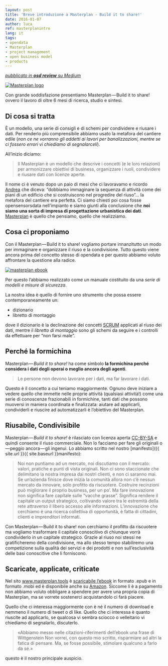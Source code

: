 ```yaml
---
layout: post
title: 'Breve introduzione a Masterplan - Build it to share!'
date: 2016-01-07
author: luca
ref: masterplanintro
lang: it
tags:
- opendata
- Masterplan
- project management
- open business model
- products
---
```


*[<i class="fa fa-medium" aria-hidden="true"></i> pubblicato in **osd review** su Medium ](https://medium.com/opensensorsdata-review/masterplan-aeb009ca8afd#.9df9jaskr)*


[![Masterplan logo](/assets/img/projectopendata_logo.png)](http://www.masterplan.tools)


Con grande soddisfazione presentiamo Masterplan — Build it to share! ovvero il lavoro di oltre 6 mesi di ricerca, studio e sintesi.

## Di cosa si tratta
È un modello, una serie di consigli e di schemi per condividere e riusare i dati. Per renderlo più comprensibile abbiamo usato la metafora del cantiere edile (*non ce ne vorranno gli addetti ai lavori per banalizzazioni, mentre se ci fossero errori vi chiediamo di segnalarceli*).

All’inizio diciamo:

> Il Masterplan è un modello che descrive i concetti (e le loro relazioni) per armonizzare obiettivi di business, organizzare i ruoli, condividere e riusare dati con licenze aperte.

Il nome ci è venuto dopo un paio di mesi che ci lavoravamo e ricordo [Andrea](https://twitter.com/raimondiand) che diceva: “dobbiamo immaginare la sequenza di attività come dei piani di un edificio che si costruiscono nel progredire del riuso”… la metafora del cantiere era perfetta.
Ci siamo chiesti poi cosa fosse opensensorsdata nell’impianto e siamo giunti alla conclusione che **noi siamo una sorta di impresa di progettazione urbanistica dei dati**. [Masterplan](https://it.wikipedia.org/wiki/Masterplan_%28urbanistica%29#Definizione) è quello che pensiamo, quello che realizziamo.

## Cosa ci proponiamo
Con il Masterplan — Build it to share! vogliamo portare innanzitutto un modo per immaginare e organizzare il riuso e la condivisione. Tutto questo viene ancora prima del concetto stesso di opendata e per questo abbiamo voluto affrontare la questione alla radice.

[![masterplan ebook](http://www.masterplan.tools/ebook/img_ebook/cover_icon.png)](http://www.masterplan.tools/#ebook)

Per questo l’abbiamo realizzato come un manuale costituito da una *serie di modelli e misure di sicurezza*.

La nostra idea è quello di fornire uno strumento che possa essere contemporaneamente un:

* dizionario
* libretto di montaggio

dove il dizionario è la declinazione dei concetti [SCRUM](https://it.wikipedia.org/wiki/Scrum_%28informatica%29) applicati al riuso dei dati, mentre il *libretto di montaggio* sono gli schemi da seguire e i controlli da effettuare per “non farsi male”.

## Perché la formichina
Masterplan — *Build it to share!* ha come simbolo **la formichina perché considera i dati degli operai o meglio ancora degli agenti**.

> Le persone non devono lavorare per i dati, ma far lavorare i dati.

Questo è il concetto a cui teniamo maggiormente. Ognuno deve iniziare a vedere quello che immette nelle proprie attività (qualsiasi attività!) come una serie di conoscenze frazionabili in formichine, tanti dati che possono muoversi in maniera coordinata e finalizzata: aiutare ad applicarli, condividerli e riuscire ad automatizzarli è l’obiettivo del Masterplan.

## Riusabile, Condivisibile
Masterplan — *Build it to share!* è rilasciato con licenza aperta [CC-BY-SA](http://creativecommons.org/licenses/by-sa/4.0/deed.it) e quindi consente il riuso commerciale.
Non lo facciamo per fare gli originali o — peggio ancora — gli ingenui. Lo abbiamo scritto nel nostro [manifesto]({{ site.url }}{{ site.baseurl }}manifesto):

> Noi non puntiamo ad un mercato, noi discutiamo con il mercato: valori, pratiche e punti di vista originali. Non ci sono staccionate che delimitano la nostra impresa dai nostri clienti, e non ci saranno mai. Se un’azienda finisce dove inizia la comunità allora non c’è nessun mercato da innovare, solo profitto da riscuotere. Costruire recinzioni può migliorare il proprio business, per un po’. Ma fare innovazione non significa fare capitale sulle “vacche grasse”. Significa rendere il capitale un output strategico, coltivando valore tra le estremità della rete attraverso il libero accesso alle informazioni. L’innovazione che cerchiamo è una ricerca collettiva di opportunità, è fatta di cittadini, clienti e imprenditori informati.

Con Masterplan — Build it to share! non cerchiamo il profitto da riscuotere ma vogliamo trasformare il capitale conoscitivo di chiunque vorrà condividerlo in un capitale strategico. Grazie al riuso noi stessi ne gratificheremo della condivisione, ma allo stesso tempo stabiliremo una competizione sulla qualità dei servizi e dei prodotti e non sull’esclusività delle basi conoscitive che li forniscono.

## Scaricate, applicate, criticate
Nel sito www.masterplan.tools è [scaricabile l’ebook](http://www.masterplan.tools/#ebook) in formato .epub e in formato .mobi ed è disponibile anche su [Amazon](http://www.amazon.it/dp/B01A8HX6O6). Siccome lì è a pagamento non abbiamo voluto obbligare a spendere per avere una propria copia di Masterplan, ma se vorrete sostenerci acquistandolo ci farà piacere.

Quello che ci interessa maggiormente con è né il numero di download e nemmeno il numero di tweet o di like. Quello che ci interessa è quanto riuscite ad applicarlo, se qualcosa vi sembra sciocco o velleitario vi chiediamo di segnalarlo, discuterlo.

> «Abbiamo messo nelle citazioni-riferimenti dell’ebook una frase di Wittgenstein
Non vorrei, con questo mio scritto, risparmiare ad altri la fatica di pensare. Ma, se fosse possibile, stimolare qualcuno a farlo da sé.»

questo è il nostro principale auspicio.
